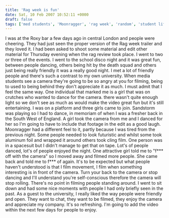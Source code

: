 ```yaml
---
title: 'Rag week is fun'
date: Sat, 10 Feb 2007 10:52:11 +0000
draft: false
tags: ['med students', 'Moonragger', 'rag week', 'random', 'student life', 'university', 'work']
---
```


I was at the Roxy bar a few days ago in central London and people were cheering. They had just seen the proper version of the Rag week trailer and they loved it. I had been asked to shoot some material and edit other material for Thursday evening when the rag review took place. I went to two or three of the events. I went to the school disco night and it was great fun, between people dancing, others being hit by the death squad and others just being really friendly it was a really good night. I met a lot of friendly people and there's such a contrast to my own university. When media students see a camera they're going to be so angry at you for filming, being to used to being behind they don't appreciate it as much. I must admit that I feel the same way. One individual that marked me is a girl that was on crutches who wanted to dance for the camera. there wasn't quite enough light so we don't see as much as would make the video great fun but it's still entertaining. I was on a platform and three girls came to join. Sandstorm was playing so I had to dance, in memoriam of when I was a fresher back in the South West of England. A girl took the camera from me and I danced for her so I'm going to have to include that footage in the edit as a good laugh. Moonragger had a different feel to it, partly because I was tired from the previous night. Some people needed to look futuristic and whilst some took aluminum foil and wrapped it around others took cling film. One person was in a spacesuit but I didn't manage to get that on tape. Lot's of people danced, lot's of people enjoyed the night. One attractive girl told me to "f\*\*\* off with the camera" so I moved away and filmed more people. She came back and told me to f\*\*\* of again. It's to be expected but what people haven't understood is that I film movement, I film when something interesting is in front of the camera. Turn your back to the camera or stop dancing and I'll understand you're self-conscious therefore the camera will stop rolling. There's no point in filming people standing around. I went to sit down and had some nice moments with people I had only briefly seen in the past. As a guest to the university, I really liked the way people were friendly and open. They want to chat, they want to be filmed, they enjoy the camera and appreciate my company. It's so refreshing. I'm going to add the video within the next few days for people to enjoy.